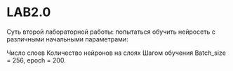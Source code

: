 # LAB2.0
Суть второй лабораторной работы: попытаться обучить нейросеть с различными начальными параметрами:

Число слоев
Количество нейронов на слоях
Шагом обучения
Batch_size = 256, epoch = 200.
